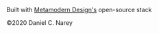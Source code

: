 Built with [Metamodern Design's](https://github.com/metamodern-design) open-source stack

©2020 Daniel C. Narey
